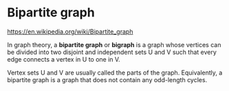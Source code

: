 # Bipartite graph

https://en.wikipedia.org/wiki/Bipartite_graph

In graph theory, a **bipartite graph** or **bigraph** is a graph whose vertices can be divided into two disjoint and independent sets U and V such that every edge connects a vertex in U to one in V.

Vertex sets U and V are usually called the parts of the graph. Equivalently, a bipartite graph is a graph that does not contain any odd-length cycles.
